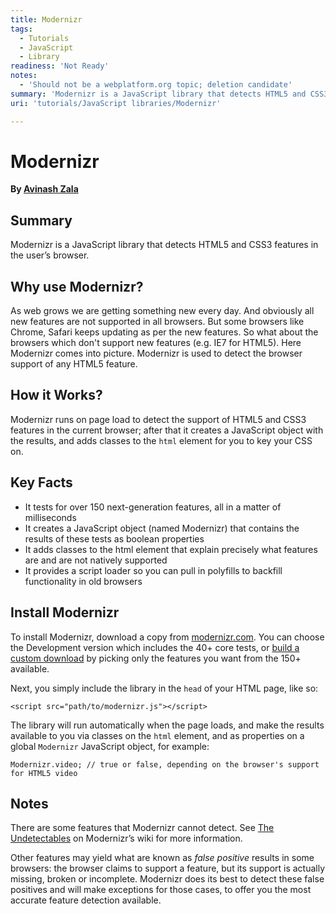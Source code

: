 ```yaml
---
title: Modernizr
tags:
  - Tutorials
  - JavaScript
  - Library
readiness: 'Not Ready'
notes:
  - 'Should not be a webplatform.org topic; deletion candidate'
summary: 'Modernizr is a JavaScript library that detects HTML5 and CSS3 features in the user’s browser.'
uri: 'tutorials/JavaScript libraries/Modernizr'

---
```

# Modernizr

**By [Avinash Zala](http://www.xpertdeveloper.com)**

## Summary

Modernizr is a JavaScript library that detects HTML5 and CSS3 features in the user’s browser.

## Why use Modernizr?

As web grows we are getting something new every day. And obviously all new features are not supported in all browsers. But some browsers like Chrome, Safari keeps updating as per the new features. So what about the browsers which don't support new features (e.g. IE7 for HTML5). Here Modernizr comes into picture. Modernizr is used to detect the browser support of any HTML5 feature.

## How it Works?

Modernizr runs on page load to detect the support of HTML5 and CSS3 features in the current browser; after that it creates a JavaScript object with the results, and adds classes to the `html` element for you to key your CSS on.

## Key Facts

-   It tests for over 150 next-generation features, all in a matter of milliseconds
-   It creates a JavaScript object (named Modernizr) that contains the results of these tests as boolean properties
-   It adds classes to the html element that explain precisely what features are and are not natively supported
-   It provides a script loader so you can pull in polyfills to backfill functionality in old browsers

## Install Modernizr

To install Modernizr, download a copy from [modernizr.com](http://modernizr.com/). You can choose the Development version which includes the 40+ core tests, or [build a custom download](http://modernizr.com/download/) by picking only the features you want from the 150+ available.

Next, you simply include the library in the `head` of your HTML page, like so:

    <script src="path/to/modernizr.js"></script>

The library will run automatically when the page loads, and make the results available to you via classes on the `html` element, and as properties on a global `Modernizr` JavaScript object, for example:

    Modernizr.video; // true or false, depending on the browser's support for HTML5 video

## Notes

There are some features that Modernizr cannot detect. See [The Undetectables](https://github.com/Modernizr/Modernizr/wiki/Undetectables) on Modernizr’s wiki for more information.

Other features may yield what are known as *false positive* results in some browsers: the browser claims to support a feature, but its support is actually missing, broken or incomplete. Modernizr does its best to detect these false positives and will make exceptions for those cases, to offer you the most accurate feature detection available.

